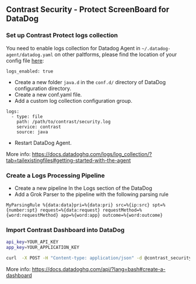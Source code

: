## Contrast Security - Protect ScreenBoard for DataDog

### Set up Contrast Protect logs collection

You need to enable logs collection for Datadog Agent in `~/.datadog-agent/datadog.yaml` on other paltforms, please find the location of your config file [here](https://docs.datadoghq.com/agent/guide/agent-configuration-files/?tab=agentv6):
```
logs_enabled: true
```

* Create a new folder `java.d` in the `conf.d/` directory of DataDog configuration directory.
* Create a new conf.yaml file.
* Add a custom log collection configuration group.
```
logs:
  - type: file
    path: /path/to/contrast/security.log
    service: contrast
    source: java
```

* Restart DataDog Agent.

More info: https://docs.datadoghq.com/logs/log_collection/?tab=tailexistingfiles#getting-started-with-the-agent

### Create a Logs Processing Pipeline

* Create a new pipeline In the Logs section of the DataDog
* Add a Grok Parser to the pipeline with the following parsing rule
```
MyParsingRule %{data:data}pri=%{data:pri} src=%{ip:src} spt=%{number:spt} request=%{data:request} requestMethod=%{word:requestMethod} app=%{word:app} outcome=%{word:outcome}
```

### Import Contrast Dashboard into DataDog
```bash
api_key=YOUR_API_KEY
app_key=YOUR_APPLICATION_KEY

curl  -X POST -H "Content-type: application/json" -d @contrast_security_protect.json "https://api.datadoghq.com/api/v1/dashboard?api_key=${api_key}&application_key=${app_key}"
```

More info: https://docs.datadoghq.com/api/?lang=bash#create-a-dashboard
